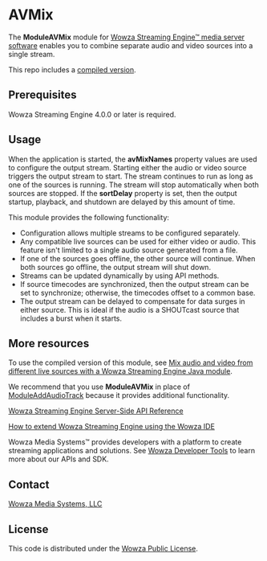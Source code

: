 # AVMix
The **ModuleAVMix** module for [Wowza Streaming Engine™ media server software](https://www.wowza.com/products/streaming-engine) enables you to combine separate audio and video sources into a single stream.

This repo includes a [compiled version](/lib/wse-plugin-avmix.jar).

## Prerequisites
Wowza Streaming Engine 4.0.0 or later is required.

## Usage
When the application is started, the **avMixNames** property values are used to configure the output stream. Starting either the audio or video source triggers the output stream to start. The stream continues to run as long as one of the sources is running. The stream will stop automatically when both sources are stopped. If the **sortDelay** property is set, then the output startup, playback, and shutdown are delayed by this amount of time.

This module provides the following functionality:

* Configuration allows multiple streams to be configured separately.
* Any compatible live sources can be used for either video or audio. This feature isn't limited to a single audio source generated from a file.
* If one of the sources goes offline, the other source will continue. When both sources go offline, the output stream will shut down.
* Streams can be updated dynamically by using API methods.
* If source timecodes are synchronized, then the output stream can be set to synchronize; otherwise, the timecodes offset to a common base.
* The output stream can be delayed to compensate for data surges in either source. This is ideal if the audio is a SHOUTcast source that includes a burst when it starts.

## More resources
To use the compiled version of this module, see [Mix audio and video from different live sources with a Wowza Streaming Engine Java module](https://www.wowza.com/docs/how-to-mix-audio-and-video-from-different-live-sources-moduleavmix).

We recommend that you use **ModuleAVMix** in place of [ModuleAddAudioTrack](https://www.wowza.com/docs/how-to-add-an-audio-track-to-a-video-only-stream-moduleaddaudiotrack) because it provides additional functionality.

[Wowza Streaming Engine Server-Side API Reference](https://www.wowza.com/resources/serverapi/)

[How to extend Wowza Streaming Engine using the Wowza IDE](https://www.wowza.com/docs/how-to-extend-wowza-streaming-engine-using-the-wowza-ide)

Wowza Media Systems™ provides developers with a platform to create streaming applications and solutions. See [Wowza Developer Tools](https://www.wowza.com/developer) to learn more about our APIs and SDK.

## Contact
[Wowza Media Systems, LLC](https://www.wowza.com/contact)

## License
This code is distributed under the [Wowza Public License](/LICENSE.txt).
